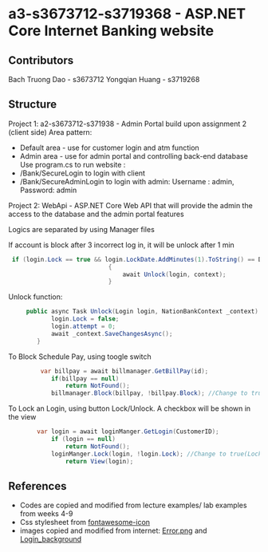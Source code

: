 # a3-s3673712-s3719368 - ASP.NET Core Internet Banking website
## Contributors

Bach Truong Dao - s3673712	Yongqian Huang - s3719268

## Structure
Project 1: a2-s3673712-s371938 - Admin Portal build upon assignment 2 (client side) 
Area pattern: 
+ Default area -  use for customer login and atm function
+ Admin area - use for admin portal and controlling back-end database  
Use program.cs to run website : 
+ /Bank/SecureLogin to login with client
+ /Bank/SecureAdminLogin to login with admin: Username : admin, Password: admin

Project 2: WebApi - ASP.NET Core Web API that will provide the admin the access
to the database and the admin portal features

Logics are separated by using Manager files

If account is block after 3 incorrect log in, it will be unlock after 1 min

```C#
 if (login.Lock == true && login.LockDate.AddMinutes(1).ToString() == DateTime.UtcNow.ToString())
                            {
                                await Unlock(login, context);
                            }
```
Unlock function:

```C#
     public async Task Unlock(Login login, NationBankContext _context) {
            login.Lock = false;
            login.attempt = 0;
            await _context.SaveChangesAsync();
        }
```
To Block Schedule Pay, using toogle switch
```C#
         var billpay = await billmanager.GetBillPay(id);
            if(billpay == null)
                return NotFound();
            billmanager.Block(billpay, !billpay.Block); //Change to true(Block) or false(Unblock) when switch is toogled
```
To Lock an Login, using button Lock/Unlock. A checkbox will be shown in the view
```C#
        var login = await loginManger.GetLogin(CustomerID);
            if (login == null)
                return NotFound();
            loginManger.Lock(login, !login.Lock); //Change to true(Lock) or false(Unlock) when button clicked
                return View(login);
```
## References
+ Codes are copied and modified from lecture examples/ lab examples from weeks 4-9 
+ Css stylesheet from [fontawesome-icon](https://fontawesome.com/)
+ images copied and modified from internet:
[Error.png](https://images.template.net/wp-content/uploads/2016/09/30143726/Creative-404-Page-Designs.jpg) and
[Login_background](https://images.unsplash.com/photo-1501167786227-4cba60f6d58f?ixlib=rb-1.2.1&ixid=eyJhcHBfaWQiOjEyMDd9&w=1000&q=80)
